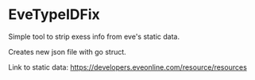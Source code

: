 # EveTypeIDFix
Simple tool to strip exess info from eve's static data.

Creates new json file with go struct.

Link to static data: https://developers.eveonline.com/resource/resources
